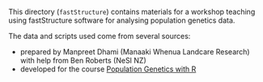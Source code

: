 This directory (`fastStructure`) contains materials for a workshop teaching using fastStructure software for analysing population genetics data. 

The data and scripts used come from several sources:
* prepared by Manpreet Dhami (Manaaki Whenua Landcare Research) with help from Ben Roberts (NeSI NZ)
* developed for the course [Population Genetics with R](https://grunwaldlab.github.io/Population_Genetics_in_R/gbs_analysis.html)
